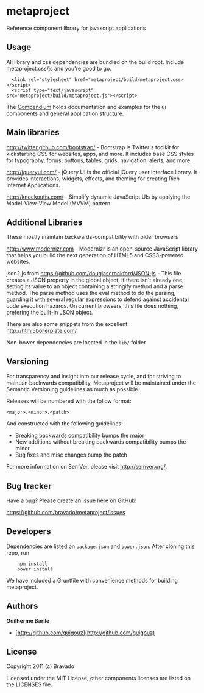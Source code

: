 metaproject
===========

Reference component library for javascript applications

Usage
-----

All library and css dependencies are bundled on the build root. Include metaproject.css/js and you're good to go.

      <link rel="stylesheet" href="metaproject/build/metaproject.css></script>
      <script type="text/javascript" src="metaproject/build/metaproject.js"></script>

The [Compendium](http://www.bravado.com.br/metaproject/compendium) holds documentation and examples for the ui components and
general application structure.



Main libraries
--------------
http://twitter.github.com/bootstrap/ - Bootstrap is Twitter's toolkit for kickstarting CSS for websites, apps, and more. It includes base CSS styles for typography, forms, buttons, tables, grids, navigation, alerts, and more.

http://jqueryui.com/ - jQuery UI is the official jQuery user interface library. It provides interactions, widgets, effects, and theming for creating Rich Internet Applications.

http://knockoutjs.com/ - Simplify dynamic JavaScript UIs by applying the Model-View-View Model (MVVM) pattern.

Additional Libraries
--------------------

These mostly maintain backwards-compatibility with older browsers

http://www.modernizr.com - Modernizr is an open-source JavaScript library that helps you build the next generation of HTML5 and CSS3-powered websites.

json2.js from https://github.com/douglascrockford/JSON-js - This file creates a JSON property in the global object, if there
isn't already one, setting its value to an object containing a stringify
method and a parse method. The parse method uses the eval method to do the
parsing, guarding it with several regular expressions to defend against
accidental code execution hazards. On current browsers, this file does nothing,
prefering the built-in JSON object.

There are also some snippets from the excellent http://html5boilerplate.com/

Non-bower dependencies are located in the `lib/` folder

Versioning
----------

For transparency and insight into our release cycle, and for striving to maintain backwards compatibility,
Metaproject will be maintained under the Semantic Versioning guidelines as much as possible.

Releases will be numbered with the follow format:

`<major>.<minor>.<patch>`

And constructed with the following guidelines:

* Breaking backwards compatibility bumps the major
* New additions without breaking backwards compatibility bumps the minor
* Bug fixes and misc changes bump the patch

For more information on SemVer, please visit http://semver.org/.


Bug tracker
-----------

Have a bug? Please create an issue here on GitHub!

https://github.com/bravado/metaproject/issues

Developers
----------

Dependencies are listed on `package.json` and `bower.json`. After cloning this repo, run

        npm install
        bower install

We have included a Gruntfile with convenience methods for building metaproject.

Authors
-------

**Guilherme Barile**

+ [http://github.com/guigouz](http://github.com/guigouz)

License
-------

Copyright 2011 (c) Bravado

Licensed under the MIT License, other components licenses are listed on the LICENSES file.
